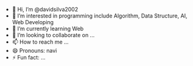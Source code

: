 - 👋 Hi, I’m @davidsilva2002
- 👀 I’m interested in programming include Algorithm, Data Structure, AI, Web Developing
- 🌱 I’m currently learning Web
- 💞️ I’m looking to collaborate on ...
- 📫 How to reach me ...
- 😄 Pronouns: navi
- ⚡ Fun fact: ...

<!---
davidsilva2002/davidsilva2002 is a ✨ special ✨ repository because its `README.md` (this file) appears on your GitHub profile.
You can click the Preview link to take a look at your changes.
--->
